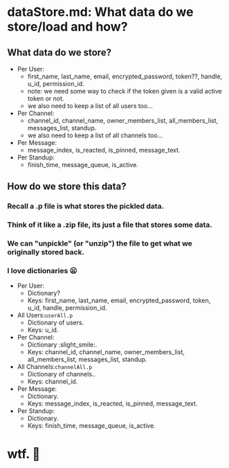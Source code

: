 # dataStore.md: What data do we store/load and how?

## What data do we store?

- Per User:
    - first_name, last_name, email, encrypted_password, token??, handle, u_id, permission_id.
    - note: we need some way to check if the token given is a valid active token or not.
    - we also need to keep a list of all users too...
- Per Channel:
    - channel_id, channel_name, owner_members_list, all_members_list, messages_list, standup.
    - we also need to keep a list of all channels too...
- Per Message:
    - message_index, is_reacted, is_pinned, message_text.
- Per Standup:
    - finish_time, message_queue, is_active.

## How do we store this data?
### Recall a .p file is what stores the pickled data.
### Think of it like a .zip file, its just a file that stores some data. 
### We can "unpickle" (or "unzip") the file to get what we originally stored back.
### I love dictionaries :frowning:
- Per User:
    - Dictionary? 
    - Keys: first_name, last_name, email, encrypted_password, token, u_id, handle, permission_id.
- All Users:``userAll.p``
    - Dictionary of users.
    - Keys: u_id.
- Per Channel:
    - Dictionary :slight_smile:.
    - Keys: channel_id, channel_name, owner_members_list, all_members_list, messages_list, standup.
- All Channels:``channelAll.p``
    - Dictionary of channels..
    - Keys: channel_id.
- Per Message:
    - Dictionary.
    - Keys: message_index, is_reacted, is_pinned, message_text.
- Per Standup:
    - Dictionary.
    - Keys: finish_time, message_queue, is_active.

# wtf. :tada:

